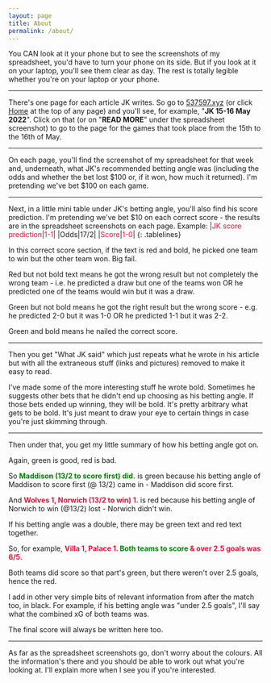 ```yaml
---
layout: page
title: About
permalink: /about/
---
```


You CAN look at it your phone but to see the screenshots of my spreadsheet, you'd have to turn your phone on its side. But if you look at it on your laptop, you'll see them clear as day. The rest is totally legible whether you're on your laptop or your phone.

<hr>
There's one page for each article JK writes. So go to <a href="https://537597.xyz">537597.xyz</a> (or click <a href="https://537597.xyz">Home</a> at the top of any page) and you'll see, for example, "<b>JK 15-16 May 2022</b>". Click on that (or on "<b>READ MORE</b>" under the spreadsheet screenshot) to go to the page for the games that took place from the 15th to the 16th of May.

<hr>
On each page, you'll find the screenshot of my spreadsheet for that week and, underneath, what JK's recommended betting angle was (including the odds and whether the bet lost $100 or, if it won, how much it returned). I'm pretending we've bet $100 on each game.

<hr>
Next, in a little mini table under JK's betting angle, you'll also find his score prediction. I'm pretending we've bet $10 on each correct score - the results are in the spreadsheet screenshots on each page.
Example:
<style>
.tablelines table, .tablelines td, .tablelines th {
        border: 1px solid black;
        }
td {
    padding-right: 15px;
}
td {
    padding-left: 5px;
}
</style>
|<font color="crimson">JK score prediction</font>|<font color="crimson">1-1</font>|
|Odds|17/2|
|<font color="crimson">Score</font>|<font color="crimson">1-0</font>|
{: .tablelines}

In this correct score section, if the text is red and bold, he picked one team to win but the other team won. Big fail.

Red but not bold text means he got the wrong result but not completely the wrong team - i.e. he predicted a draw but one of the teams won OR he predicted one of the teams would win but it was a draw.

Green but not bold means he got the right result but the wrong score - e.g. he predicted 2-0 but it was 1-0 OR he predicted 1-1 but it was 2-2.

Green and bold means he nailed the correct score.

<hr>
Then you get "What JK said" which just repeats what he wrote in his article but with all the extraneous stuff (links and pictures) removed to make it easy to read.

I've made some of the more interesting stuff he wrote bold. Sometimes he suggests other bets that he didn't end up choosing as his betting angle. If those bets ended up winning, they will be bold. It's pretty arbitrary what gets to be bold. It's just meant to draw your eye to certain things in case you're just skimming through.

<hr>
Then under that, you get my little summary of how his betting angle got on.

Again, green is good, red is bad.

So <b><font color="green">Maddison (13/2 to score first) did.</font></b> is green because his betting angle of Maddison to score first (@ 13/2) came in - Maddison did score first.

And <b><font color="crimson">Wolves 1, Norwich (13/2 to win) 1.</font></b> is red because his betting angle of Norwich to win (@13/2) lost - Norwich didn't win.

If his betting angle was a double, there may be green text and red text together.

So, for example, <b><font color="crimson">Villa 1, Palace 1. </font><font color="green">Both teams to score </font><font color="crimson">& over 2.5 goals was 6/5. </font></b>

Both teams did score so that part's green, but there weren't over 2.5 goals, hence the red. 

I add in other very simple bits of relevant information from after the match too, in black. For example, if his betting angle was "under 2.5 goals", I'll say what the combined xG of both teams was.

The final score will always be written here too.

<hr>
As far as the spreadsheet screenshots go, don't worry about the colours. All the information's there and you should be able to work out what you're looking at. I'll explain more when I see you if you're interested.

